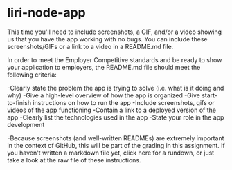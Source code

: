 # liri-node-app

This time you'll need to include screenshots, 
a GIF, and/or a video showing us that you have
the app working with no bugs. You can include 
these screenshots/GIFs or a link to a video in a README.md file.

In order to meet the Employer Competitive standards 
and be ready to show your application to employers, 
the README.md file should meet the following criteria:

-Clearly state the problem the app is trying to solve 
(i.e. what is it doing and why)
-Give a high-level overview of how the app is organized
-Give start-to-finish instructions on how to run the app
-Include screenshots, gifs or videos of the app functioning
-Contain a link to a deployed version of the app
-Clearly list the technologies used in the app
-State your role in the app development

-Because screenshots (and well-written READMEs) 
are extremely important in the context of GitHub, 
this will be part of the grading in this assignment.
If you haven't written a markdown file yet, click here for a rundown,
or just take a look at the raw file of these instructions.